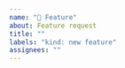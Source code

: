 ```yaml
---
name: "🎁 Feature"
about: Feature request
title: ""
labels: "kind: new feature"
assignees: ""
---
```

